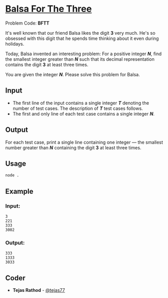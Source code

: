 
# [Balsa For The Three](https://www.codechef.com/problems/BFTT)
Problem Code: **BFTT**

It's well known that our friend Balsa likes the digit **3** very much. He's so obsessed with this digit that he spends time thinking about it even during holidays.

Today, Balsa invented an interesting problem: For a positive integer **_N_**, find the smallest integer greater than **_N_** such that its decimal representation contains the digit **3** at least three times.

You are given the integer **_N_**. Please solve this problem for Balsa.

## Input

- The first line of the input contains a single integer **_T_** denoting the number of test cases. The description of **_T_** test cases follows.
- The first and only line of each test case contains a single integer **_N_**.

## Output

For each test case, print a single line containing one integer — the smallest number greater than **_N_** containing the digit **3** at least three times.

## Usage
```sh
node .
```
## Example
### Input:
```
3
221
333
3002
```
### Output:
```
333
1333
3033
```
## Coder

* **Tejas Rathod** - [@tejas77](https://github.com/tejas77)
